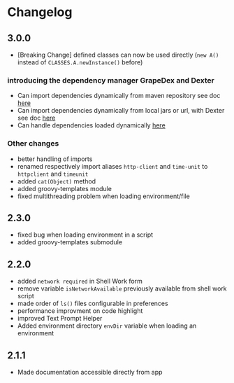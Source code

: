 # Changelog

## 3.0.0

- [Breaking Change] defined classes can now be used directly (`new A()` instead of `CLASSES.A.newInstance()` before)

### introducing the dependency manager GrapeDex and Dexter
- Can import dependencies dynamically from maven repository see doc [here](TODO)
- Can import dependencies dynamically from local jars or url, with Dexter see doc [here](TODO)
- Can handle dependencies loaded dynamically [here](TODO)


### Other changes 
- better handling of imports
- renamed respectively import aliases `http-client` and `time-unit` to `httpclient` and `timeunit`
- added `cat(Object)` method
- added groovy-templates module
- fixed multithreading problem when loading environment/file


## 2.3.0
- fixed bug when loading environment in a script
- added groovy-templates submodule


## 2.2.0

- added `network required` in Shell Work form
- remove variable `isNetworkAvailable` previously available from shell work script
- made order of `ls()` files configurable in preferences
- performance improvment on code highlight
- improved Text Prompt Helper
- Added environment directory `envDir` variable when loading an environment

 
## 2.1.1

- Made documentation accessible directly from app
